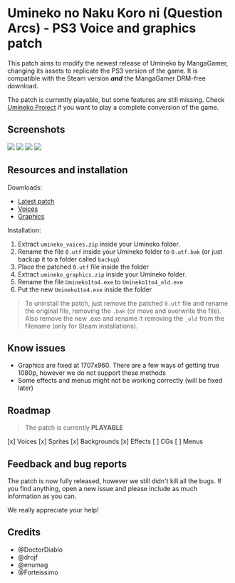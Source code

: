 # Umineko no Naku Koro ni (Question Arcs) - PS3 Voice and graphics patch

This patch aims to modify the newest release of Umineko by MangaGamer, changing its assets to replicate the PS3 version of the game.
It is compatible with the Steam version ***and*** the MangaGamer DRM-free download.

The patch is currently playable, but some features are still missing. Check [Umineko Project](https://umineko-project.org/en/) if you want to play a complete conversion of the game.

## Screenshots

![](https://i.mugi.io/3Csz3.jpg)
![](https://i.mugi.io/pzM5S.jpg)
![](https://i.mugi.io/SYfwa.jpg)
![](https://i.mugi.io/Uj7Ig.jpg)

## Resources and installation

Downloads:

 * [Latest patch](https://github.com/07th-mod/umineko-question/releases)
 * [Voices](https://mega.nz/#!uUIy0QTS!G1OpvX_7Fo0EfqCcsEYYkujA5CZFgh4EnM6GWHC2JQY)
 * [Graphics](https://mega.nz/#!OEYwXTSC!TyICU4skKfIuRKxW6XF_cJ5NH7Eghsg1a1sC_6Xg-7E)


Installation:

1. Extract ``umineko_voices.zip`` inside your Umineko folder.
2. Rename the file ``0.utf`` inside your Umineko folder to ``0.utf.bak`` (or just backup it to a folder called ``backup``)
3. Place the patched ``0.utf`` file inside the folder
4. Extract ``umineko_graphics.zip`` inside your Umineko folder.
5. Rename the file ``Umineko1to4.exe`` to ``Umineko1to4_old.exe``
6. Put the new ``Umineko1to4.exe`` inside the folder

> To uninstall the patch, just remove the patched ``0.utf`` file and rename the original file, removing the ``.bak`` (or move and overwrite the file). Also remove the new .exe and rename it removing the ``_old`` from the filename (only for Steam installations).

## Know issues

 * Graphics are fixed at 1707x960. There are a few ways of getting true 1080p, however we do not support these methods
 * Some effects and menus might not be working correctly (will be fixed later)

## Roadmap

> The patch is currently **PLAYABLE**

[x] Voices
[x] Sprites
[x] Backgrounds
[x] Effects
[ ] CGs
[ ] Menus

## Feedback and bug reports

The patch is now fully released, however we still didn't kill all the bugs. If you find anything, open a new issue and please include as much information as you can.

We really appreciate your help!

## Credits

 * @DoctorDiablo
 * @drojf
 * @enumag
 * @Forteissimo
